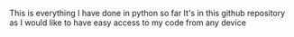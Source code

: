 This is everything I have done in python so far
It's in this github repository as I would like to have easy access to my code from any device
